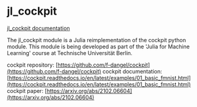 # jl_cockpit
[jl_cockpit documentation](https://themightyfirefly.github.io/jl_cockpit/dev)

The jl_cockpit module is a Julia reimplementation of the cockpit python module.
This module is being developed as part of the 'Julia for Machine Learning' course at Technische Universität Berlin.

cockpit repository: [https://github.com/f-dangel/cockpit](https://github.com/f-dangel/cockpit)
cockpit documentation: [https://cockpit.readthedocs.io/en/latest/examples/01_basic_fmnist.html](https://cockpit.readthedocs.io/en/latest/examples/01_basic_fmnist.html)
cockpit paper: [https://arxiv.org/abs/2102.06604](https://arxiv.org/abs/2102.06604)
